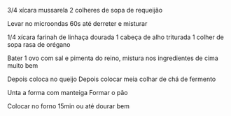 3/4 xícara mussarela
2 colheres de sopa de requeijão

Levar no microondas 60s até derreter e misturar

1/4 xícara farinah de linhaça dourada
1 cabeça de alho triturada
1 colher de sopa rasa de orégano

Bater 1 ovo com sal e pimenta do reino, mistura nos ingredientes de cima muito bem

Depois coloca no queijo
Depois colocar meia colhar de chá de fermento

Unta a forma  com manteiga
Formar o pão

Colocar no forno 15min ou até dourar bem